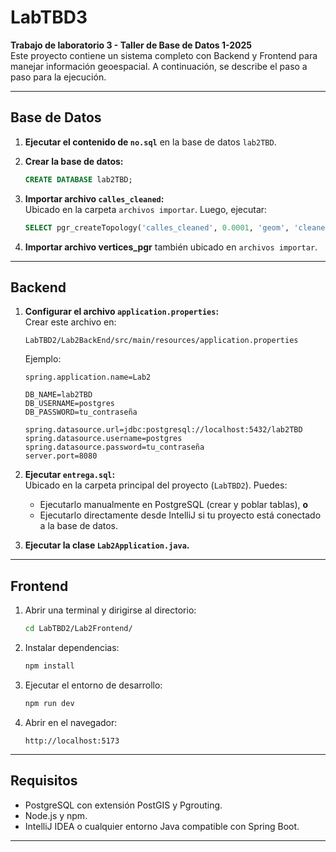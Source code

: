 # LabTBD3

**Trabajo de laboratorio 3 - Taller de Base de Datos 1-2025**  
Este proyecto contiene un sistema completo con Backend y Frontend para manejar información geoespacial. A continuación, se describe el paso a paso para la ejecución.

---

## Base de Datos

1. **Ejecutar el contenido de `no.sql`** en la base de datos `lab2TBD`.

2. **Crear la base de datos:**

   ```sql
   CREATE DATABASE lab2TBD;
   ```

3. **Importar archivo `calles_cleaned`:**  
   Ubicado en la carpeta `archivos importar`. Luego, ejecutar:

   ```sql
   SELECT pgr_createTopology('calles_cleaned', 0.0001, 'geom', 'cleaned_street_id');
   ```

3. **Importar archivo vertices_pgr** también ubicado en `archivos importar`.


---

## Backend

1. **Configurar el archivo `application.properties`:**  
   Crear este archivo en:

   ```
   LabTBD2/Lab2BackEnd/src/main/resources/application.properties
   ```

   Ejemplo:

   ```properties
   spring.application.name=Lab2

   DB_NAME=lab2TBD
   DB_USERNAME=postgres
   DB_PASSWORD=tu_contraseña

   spring.datasource.url=jdbc:postgresql://localhost:5432/lab2TBD
   spring.datasource.username=postgres
   spring.datasource.password=tu_contraseña
   server.port=8080
   ```

2. **Ejecutar `entrega.sql`:**  
   Ubicado en la carpeta principal del proyecto (`LabTBD2`). Puedes:

   - Ejecutarlo manualmente en PostgreSQL (crear y poblar tablas), **o**
   - Ejecutarlo directamente desde IntelliJ si tu proyecto está conectado a la base de datos.

3. **Ejecutar la clase `Lab2Application.java`.**

---

## Frontend

1. Abrir una terminal y dirigirse al directorio:

   ```bash
   cd LabTBD2/Lab2Frontend/
   ```

2. Instalar dependencias:

   ```bash
   npm install
   ```

3. Ejecutar el entorno de desarrollo:

   ```bash
   npm run dev
   ```

4. Abrir en el navegador:

   ``` importar 
   http://localhost:5173
   ```

---

## Requisitos

- PostgreSQL con extensión PostGIS y Pgrouting.
- Node.js y npm.
- IntelliJ IDEA o cualquier entorno Java compatible con Spring Boot.

---
